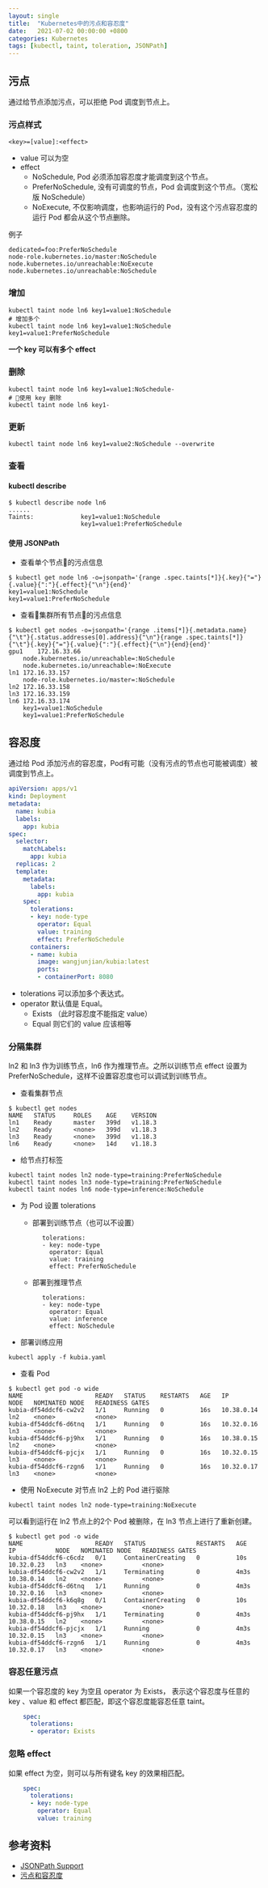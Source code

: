 ```yaml
---
layout: single
title:  "Kubernetes中的污点和容忍度"
date:   2021-07-02 00:00:00 +0800
categories: Kubernetes
tags: [kubectl, taint, toleration, JSONPath]
---
```


## 污点
通过给节点添加污点，可以拒绝 Pod 调度到节点上。

### 污点样式
```
<key>=[value]:<effect>
```
* value 可以为空
* effect
  - NoSchedule, Pod 必须添加容忍度才能调度到这个节点。
  - PreferNoSchedule, 没有可调度的节点，Pod 会调度到这个节点。（宽松版 NoSchedule）
  - NoExecute, 不仅影响调度，也影响运行的 Pod，没有这个污点容忍度的运行 Pod 都会从这个节点删除。

例子
```
dedicated=foo:PreferNoSchedule
node-role.kubernetes.io/master:NoSchedule
node.kubernetes.io/unreachable:NoExecute
node.kubernetes.io/unreachable:NoSchedule
```

### 增加
```shell
kubectl taint node ln6 key1=value1:NoSchedule
# 增加多个
kubectl taint node ln6 key1=value1:NoSchedule key1=value1:PreferNoSchedule
```

**一个 key 可以有多个 effect**

### 删除
```shell
kubectl taint node ln6 key1=value1:NoSchedule-
# 使用 key 删除
kubectl taint node ln6 key1-
```

### 更新
```shell
kubectl taint node ln6 key1=value2:NoSchedule --overwrite
```

### 查看
#### kubectl describe
```shell
$ kubectl describe node ln6
......
Taints:             key1=value1:NoSchedule
                    key1=value1:PreferNoSchedule
```

#### 使用 JSONPath
* 查看单个节点的污点信息
```shell
$ kubectl get node ln6 -o=jsonpath='{range .spec.taints[*]}{.key}{"="}{.value}{":"}{.effect}{"\n"}{end}'
key1=value1:NoSchedule
key1=value1:PreferNoSchedule
```

* 查看集群所有节点的污点信息
```shell
$ kubectl get nodes -o=jsonpath='{range .items[*]}{.metadata.name}{"\t"}{.status.addresses[0].address}{"\n"}{range .spec.taints[*]}{"\t"}{.key}{"="}{.value}{":"}{.effect}{"\n"}{end}{end}'
gpu1	172.16.33.66
	node.kubernetes.io/unreachable=:NoSchedule
	node.kubernetes.io/unreachable=:NoExecute
ln1	172.16.33.157
	node-role.kubernetes.io/master=:NoSchedule
ln2	172.16.33.158
ln3	172.16.33.159
ln6	172.16.33.174
	key1=value1:NoSchedule
	key1=value1:PreferNoSchedule
```

## 容忍度
通过给 Pod 添加污点的容忍度，Pod有可能（没有污点的节点也可能被调度）被调度到节点上。

```yaml
apiVersion: apps/v1
kind: Deployment
metadata:
  name: kubia
  labels:
    app: kubia
spec:
  selector:
    matchLabels:
      app: kubia
  replicas: 2
  template:
    metadata:
      labels:
        app: kubia
    spec:
      tolerations:
      - key: node-type
        operator: Equal
        value: training
        effect: PreferNoSchedule
      containers:
      - name: kubia
        image: wangjunjian/kubia:latest
        ports:
        - containerPort: 8080
```
* tolerations 可以添加多个表达式。
* operator 默认值是 Equal。
  - Exists （此时容忍度不能指定 value）
  - Equal 则它们的 value 应该相等

### 分隔集群
ln2 和 ln3 作为训练节点，ln6 作为推理节点。之所以训练节点 effect 设置为 PreferNoSchedule，这样不设置容忍度也可以调试到训练节点。

* 查看集群节点
```shell
$ kubectl get nodes 
NAME   STATUS     ROLES    AGE    VERSION
ln1    Ready      master   399d   v1.18.3
ln2    Ready      <none>   399d   v1.18.3
ln3    Ready      <none>   399d   v1.18.3
ln6    Ready      <none>   14d    v1.18.3
```

* 给节点打标签
```shell
kubectl taint nodes ln2 node-type=training:PreferNoSchedule
kubectl taint nodes ln3 node-type=training:PreferNoSchedule
kubectl taint nodes ln6 node-type=inference:NoSchedule
```

* 为 Pod 设置 tolerations
  - 部署到训练节点（也可以不设置）
  ```shell
        tolerations:
        - key: node-type
          operator: Equal
          value: training
          effect: PreferNoSchedule
  ```
  - 部署到推理节点
  ```shell
        tolerations:
        - key: node-type
          operator: Equal
          value: inference
          effect: NoSchedule
  ```

* 部署训练应用
```shell
kubectl apply -f kubia.yaml
```

* 查看 Pod
```shell
$ kubectl get pod -o wide
NAME                    READY   STATUS    RESTARTS   AGE   IP           NODE   NOMINATED NODE   READINESS GATES
kubia-df54ddcf6-cw2v2   1/1     Running   0          16s   10.38.0.14   ln2    <none>           <none>
kubia-df54ddcf6-d6tnq   1/1     Running   0          16s   10.32.0.16   ln3    <none>           <none>
kubia-df54ddcf6-pj9hx   1/1     Running   0          16s   10.38.0.15   ln2    <none>           <none>
kubia-df54ddcf6-pjcjx   1/1     Running   0          16s   10.32.0.15   ln3    <none>           <none>
kubia-df54ddcf6-rzgn6   1/1     Running   0          16s   10.32.0.17   ln3    <none>           <none>
```

* 使用 NoExecute 对节点 ln2 上的 Pod 进行驱除
```shell
kubectl taint nodes ln2 node-type=training:NoExecute
```

可以看到运行在 ln2 节点上的2个 Pod 被删除，在 ln3 节点上进行了重新创建。
```shell
$ kubectl get pod -o wide
NAME                    READY   STATUS              RESTARTS   AGE    IP           NODE   NOMINATED NODE   READINESS GATES
kubia-df54ddcf6-c6cdz   0/1     ContainerCreating   0          10s    10.32.0.23   ln3    <none>           <none>
kubia-df54ddcf6-cw2v2   1/1     Terminating         0          4m3s   10.38.0.14   ln2    <none>           <none>
kubia-df54ddcf6-d6tnq   1/1     Running             0          4m3s   10.32.0.16   ln3    <none>           <none>
kubia-df54ddcf6-k6q8g   0/1     ContainerCreating   0          10s    10.32.0.18   ln3    <none>           <none>
kubia-df54ddcf6-pj9hx   1/1     Terminating         0          4m3s   10.38.0.15   ln2    <none>           <none>
kubia-df54ddcf6-pjcjx   1/1     Running             0          4m3s   10.32.0.15   ln3    <none>           <none>
kubia-df54ddcf6-rzgn6   1/1     Running             0          4m3s   10.32.0.17   ln3    <none>           <none>
```

### 容忍任意污点
如果一个容忍度的 key 为空且 operator 为 Exists， 表示这个容忍度与任意的 key 、value 和 effect 都匹配，即这个容忍度能容忍任意 taint。
```yaml
    spec:
      tolerations:
      - operator: Exists
```

### 忽略 effect
如果 effect 为空，则可以与所有键名 key 的效果相匹配。
```yaml
    spec:
      tolerations:
      - key: node-type
        operator: Equal
        value: training
```

## 参考资料
* [JSONPath Support](https://kubernetes.io/docs/reference/kubectl/jsonpath/)
* [污点和容忍度](https://kubernetes.io/zh/docs/concepts/scheduling-eviction/taint-and-toleration/)

